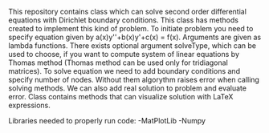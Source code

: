This repository contains class which can solve second order differential equations with Dirichlet boundary conditions. This class has methods created to implement this kind of problem. To initiate problem you need to specify equation given by a(x)y''+b(x)y'+c(x) = f(x). Arguments are given as lambda functions. There exists optional argument solveType, which can be used to choose, if you want to compute system of linear equations by Thomas method (Thomas method can be used only for tridiagonal matrices). To solve equation we need to add boundary conditions and specify number of nodes. Without them algorythm raises error when calling solving methods. We can also add real solution to problem and evaluate error. Class contains methods that can visualize solution with LaTeX expressions.

Libraries needed to properly run code:
-MatPlotLib
-Numpy
